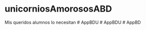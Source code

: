 # unicorniosAmorososABD
 Mis queridos alumnos lo necesitan
#   A p p B D U  
 #   A p p B D U  
 #   A p p B D  
 